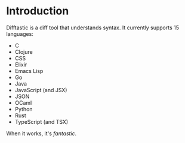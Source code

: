 # Introduction

Difftastic is a diff tool that understands syntax. It currently
supports 15 languages:

* C
* Clojure
* CSS
* Elixir
* Emacs Lisp
* Go
* Java
* JavaScript (and JSX)
* JSON
* OCaml
* Python
* Rust
* TypeScript (and TSX)

When it works, it's *fantastic*.
